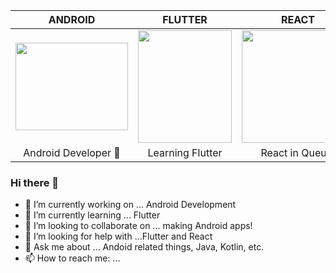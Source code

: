 |                           ANDROID                            |                           FLUTTER                            |                            REACT                             |
| :----------------------------------------------------------: | :----------------------------------------------------------: | :----------------------------------------------------------: |
| <img src="https://user-images.githubusercontent.com/45118110/87975674-8d000180-cae9-11ea-9697-fa09fa5bc002.png" width="180" height="140" /> | <img src="https://user-images.githubusercontent.com/45118110/87975799-bf116380-cae9-11ea-8e1b-180f8b124c38.png" width="150" height="180" /> | <img src="https://user-images.githubusercontent.com/45118110/87975822-c3d61780-cae9-11ea-8e3c-a7ee9de707d4.png" width="180" height="180"/> |
|                Android Developer 🥇                |                       Learning Flutter                       |                        React in Queue!                        |                        

### Hi there 👋

- 🔭 I’m currently working on ... Android Development
- 🌱 I’m currently learning ... Flutter
- 👯 I’m looking to collaborate on ... making Android apps!
- 🤔 I’m looking for help with ...Flutter and React
- 💬 Ask me about ... Andoid related things, Java, Kotlin, etc. 
- 📫 How to reach me: ...
